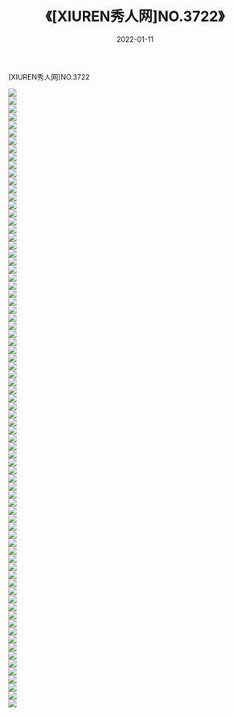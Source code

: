 ﻿---
layout: post
title:  《[XIUREN秀人网]NO.3722》
date:   2022-01-11
img: http://img.660000.xyz/Sharelink/秀人网/秀人网第04部分/[XIUREN秀人网]NO.3722/000.jpg
categories: [美女, 清纯, 唯美]
---

[XIUREN秀人网]NO.3722

 ![](http://img.660000.xyz/Sharelink/秀人网/秀人网第04部分/[XIUREN秀人网]NO.3722/001.jpg) <br>![](http://img.660000.xyz/Sharelink/秀人网/秀人网第04部分/[XIUREN秀人网]NO.3722/002.jpg) <br>![](http://img.660000.xyz/Sharelink/秀人网/秀人网第04部分/[XIUREN秀人网]NO.3722/003.jpg) <br>![](http://img.660000.xyz/Sharelink/秀人网/秀人网第04部分/[XIUREN秀人网]NO.3722/004.jpg) <br>![](http://img.660000.xyz/Sharelink/秀人网/秀人网第04部分/[XIUREN秀人网]NO.3722/005.jpg) <br>![](http://img.660000.xyz/Sharelink/秀人网/秀人网第04部分/[XIUREN秀人网]NO.3722/006.jpg) <br>![](http://img.660000.xyz/Sharelink/秀人网/秀人网第04部分/[XIUREN秀人网]NO.3722/007.jpg) <br>![](http://img.660000.xyz/Sharelink/秀人网/秀人网第04部分/[XIUREN秀人网]NO.3722/008.jpg) <br>![](http://img.660000.xyz/Sharelink/秀人网/秀人网第04部分/[XIUREN秀人网]NO.3722/009.jpg) <br>![](http://img.660000.xyz/Sharelink/秀人网/秀人网第04部分/[XIUREN秀人网]NO.3722/010.jpg) <br>![](http://img.660000.xyz/Sharelink/秀人网/秀人网第04部分/[XIUREN秀人网]NO.3722/011.jpg) <br>![](http://img.660000.xyz/Sharelink/秀人网/秀人网第04部分/[XIUREN秀人网]NO.3722/012.jpg) <br>![](http://img.660000.xyz/Sharelink/秀人网/秀人网第04部分/[XIUREN秀人网]NO.3722/013.jpg) <br>![](http://img.660000.xyz/Sharelink/秀人网/秀人网第04部分/[XIUREN秀人网]NO.3722/014.jpg) <br>![](http://img.660000.xyz/Sharelink/秀人网/秀人网第04部分/[XIUREN秀人网]NO.3722/015.jpg) <br>![](http://img.660000.xyz/Sharelink/秀人网/秀人网第04部分/[XIUREN秀人网]NO.3722/016.jpg) <br>![](http://img.660000.xyz/Sharelink/秀人网/秀人网第04部分/[XIUREN秀人网]NO.3722/017.jpg) <br>![](http://img.660000.xyz/Sharelink/秀人网/秀人网第04部分/[XIUREN秀人网]NO.3722/018.jpg) <br>![](http://img.660000.xyz/Sharelink/秀人网/秀人网第04部分/[XIUREN秀人网]NO.3722/019.jpg) <br>![](http://img.660000.xyz/Sharelink/秀人网/秀人网第04部分/[XIUREN秀人网]NO.3722/020.jpg) <br>![](http://img.660000.xyz/Sharelink/秀人网/秀人网第04部分/[XIUREN秀人网]NO.3722/021.jpg) <br>![](http://img.660000.xyz/Sharelink/秀人网/秀人网第04部分/[XIUREN秀人网]NO.3722/022.jpg) <br>![](http://img.660000.xyz/Sharelink/秀人网/秀人网第04部分/[XIUREN秀人网]NO.3722/023.jpg) <br>![](http://img.660000.xyz/Sharelink/秀人网/秀人网第04部分/[XIUREN秀人网]NO.3722/024.jpg) <br>![](http://img.660000.xyz/Sharelink/秀人网/秀人网第04部分/[XIUREN秀人网]NO.3722/025.jpg) <br>![](http://img.660000.xyz/Sharelink/秀人网/秀人网第04部分/[XIUREN秀人网]NO.3722/026.jpg) <br>![](http://img.660000.xyz/Sharelink/秀人网/秀人网第04部分/[XIUREN秀人网]NO.3722/027.jpg) <br>![](http://img.660000.xyz/Sharelink/秀人网/秀人网第04部分/[XIUREN秀人网]NO.3722/028.jpg) <br>![](http://img.660000.xyz/Sharelink/秀人网/秀人网第04部分/[XIUREN秀人网]NO.3722/029.jpg) <br>![](http://img.660000.xyz/Sharelink/秀人网/秀人网第04部分/[XIUREN秀人网]NO.3722/030.jpg) <br>![](http://img.660000.xyz/Sharelink/秀人网/秀人网第04部分/[XIUREN秀人网]NO.3722/031.jpg) <br>![](http://img.660000.xyz/Sharelink/秀人网/秀人网第04部分/[XIUREN秀人网]NO.3722/032.jpg) <br>![](http://img.660000.xyz/Sharelink/秀人网/秀人网第04部分/[XIUREN秀人网]NO.3722/033.jpg) <br>![](http://img.660000.xyz/Sharelink/秀人网/秀人网第04部分/[XIUREN秀人网]NO.3722/034.jpg) <br>![](http://img.660000.xyz/Sharelink/秀人网/秀人网第04部分/[XIUREN秀人网]NO.3722/035.jpg) <br>![](http://img.660000.xyz/Sharelink/秀人网/秀人网第04部分/[XIUREN秀人网]NO.3722/036.jpg) <br>![](http://img.660000.xyz/Sharelink/秀人网/秀人网第04部分/[XIUREN秀人网]NO.3722/037.jpg) <br>![](http://img.660000.xyz/Sharelink/秀人网/秀人网第04部分/[XIUREN秀人网]NO.3722/038.jpg) <br>![](http://img.660000.xyz/Sharelink/秀人网/秀人网第04部分/[XIUREN秀人网]NO.3722/039.jpg) <br>![](http://img.660000.xyz/Sharelink/秀人网/秀人网第04部分/[XIUREN秀人网]NO.3722/040.jpg) <br>![](http://img.660000.xyz/Sharelink/秀人网/秀人网第04部分/[XIUREN秀人网]NO.3722/041.jpg) <br>![](http://img.660000.xyz/Sharelink/秀人网/秀人网第04部分/[XIUREN秀人网]NO.3722/042.jpg) <br>![](http://img.660000.xyz/Sharelink/秀人网/秀人网第04部分/[XIUREN秀人网]NO.3722/043.jpg) <br>![](http://img.660000.xyz/Sharelink/秀人网/秀人网第04部分/[XIUREN秀人网]NO.3722/044.jpg) <br>![](http://img.660000.xyz/Sharelink/秀人网/秀人网第04部分/[XIUREN秀人网]NO.3722/045.jpg) <br>![](http://img.660000.xyz/Sharelink/秀人网/秀人网第04部分/[XIUREN秀人网]NO.3722/046.jpg) <br>![](http://img.660000.xyz/Sharelink/秀人网/秀人网第04部分/[XIUREN秀人网]NO.3722/047.jpg) <br>![](http://img.660000.xyz/Sharelink/秀人网/秀人网第04部分/[XIUREN秀人网]NO.3722/048.jpg) <br>![](http://img.660000.xyz/Sharelink/秀人网/秀人网第04部分/[XIUREN秀人网]NO.3722/049.jpg) <br>![](http://img.660000.xyz/Sharelink/秀人网/秀人网第04部分/[XIUREN秀人网]NO.3722/050.jpg) <br>![](http://img.660000.xyz/Sharelink/秀人网/秀人网第04部分/[XIUREN秀人网]NO.3722/051.jpg) <br>![](http://img.660000.xyz/Sharelink/秀人网/秀人网第04部分/[XIUREN秀人网]NO.3722/052.jpg) <br>![](http://img.660000.xyz/Sharelink/秀人网/秀人网第04部分/[XIUREN秀人网]NO.3722/053.jpg) <br>![](http://img.660000.xyz/Sharelink/秀人网/秀人网第04部分/[XIUREN秀人网]NO.3722/054.jpg) <br>![](http://img.660000.xyz/Sharelink/秀人网/秀人网第04部分/[XIUREN秀人网]NO.3722/055.jpg) <br>![](http://img.660000.xyz/Sharelink/秀人网/秀人网第04部分/[XIUREN秀人网]NO.3722/056.jpg) <br>![](http://img.660000.xyz/Sharelink/秀人网/秀人网第04部分/[XIUREN秀人网]NO.3722/057.jpg) <br>![](http://img.660000.xyz/Sharelink/秀人网/秀人网第04部分/[XIUREN秀人网]NO.3722/058.jpg) <br>![](http://img.660000.xyz/Sharelink/秀人网/秀人网第04部分/[XIUREN秀人网]NO.3722/059.jpg) <br>![](http://img.660000.xyz/Sharelink/秀人网/秀人网第04部分/[XIUREN秀人网]NO.3722/060.jpg) <br>![](http://img.660000.xyz/Sharelink/秀人网/秀人网第04部分/[XIUREN秀人网]NO.3722/061.jpg) <br>![](http://img.660000.xyz/Sharelink/秀人网/秀人网第04部分/[XIUREN秀人网]NO.3722/062.jpg) <br>![](http://img.660000.xyz/Sharelink/秀人网/秀人网第04部分/[XIUREN秀人网]NO.3722/063.jpg) <br>![](http://img.660000.xyz/Sharelink/秀人网/秀人网第04部分/[XIUREN秀人网]NO.3722/064.jpg) <br>![](http://img.660000.xyz/Sharelink/秀人网/秀人网第04部分/[XIUREN秀人网]NO.3722/065.jpg) <br>![](http://img.660000.xyz/Sharelink/秀人网/秀人网第04部分/[XIUREN秀人网]NO.3722/066.jpg) <br>![](http://img.660000.xyz/Sharelink/秀人网/秀人网第04部分/[XIUREN秀人网]NO.3722/067.jpg) <br>![](http://img.660000.xyz/Sharelink/秀人网/秀人网第04部分/[XIUREN秀人网]NO.3722/068.jpg) <br>![](http://img.660000.xyz/Sharelink/秀人网/秀人网第04部分/[XIUREN秀人网]NO.3722/069.jpg) <br>![](http://img.660000.xyz/Sharelink/秀人网/秀人网第04部分/[XIUREN秀人网]NO.3722/070.jpg) <br>![](http://img.660000.xyz/Sharelink/秀人网/秀人网第04部分/[XIUREN秀人网]NO.3722/071.jpg) <br>![](http://img.660000.xyz/Sharelink/秀人网/秀人网第04部分/[XIUREN秀人网]NO.3722/072.jpg) <br>![](http://img.660000.xyz/Sharelink/秀人网/秀人网第04部分/[XIUREN秀人网]NO.3722/073.jpg) <br>![](http://img.660000.xyz/Sharelink/秀人网/秀人网第04部分/[XIUREN秀人网]NO.3722/074.jpg) <br>![](http://img.660000.xyz/Sharelink/秀人网/秀人网第04部分/[XIUREN秀人网]NO.3722/075.jpg) <br>![](http://img.660000.xyz/Sharelink/秀人网/秀人网第04部分/[XIUREN秀人网]NO.3722/076.jpg) <br>![](http://img.660000.xyz/Sharelink/秀人网/秀人网第04部分/[XIUREN秀人网]NO.3722/077.jpg) <br>